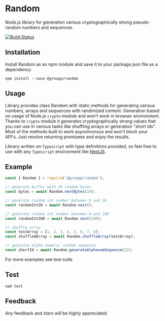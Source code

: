 # Random
Node.js library for generation various cryptographically strong pseudo-random numbers and sequences.


[![Build Status](https://travis-ci.com/agroupp/random.svg?branch=master)](https://travis-ci.com/agroupp/random)


## Installation
Install Random as an npm module and save it to your package.json file as a dependency:
    
    npm install --save @groupp/random

## Usage
Library provides class Random with static methods for generating various numbers, arrays and sequences with randimized content. Generation based on usage of Node.js `crypto` module and won't work in browser environment. Thanks to `crypto` module it generates cryptographically strong values that you can use in various tasks like shuffling arrays or generation "short ids". Most of the methods built to work asynchronous and won't block your API's. Just resolve returning promisees and enjoy the results.

Library written on `Typescript` with type definitions provided, so feel free to use with any `Typescript` environment like [NestJS](https://nestjs.com/).

## Example

```javascript
const { Random } = require('@groupp/random');

// generate buffer with 16 random bytes
const bytes = await Random.nextBytes(16);

// generate random int number between 0 and 10
const randomInt10 = await Random.next();

// generate random int number between 0 and 100
const randomInt100 = await Random.next(100);

// shuffle array
const testArray = [1, 2, 3, 4, 5, 6, 7, 8];
const shuffledArray = await Random.shuffleArray(testArray);

// generate alpha numeric random sequence
const shortId = await Random.generateAlphanumSequence(12);
```
For more examples see test suite.


## Test

    npm test

## Feedback
Any feedback and stars will be highly appreciated.
